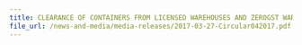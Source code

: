 ```yaml
---
title: CLEARANCE OF CONTAINERS FROM LICENSED WAREHOUSES AND ZEROGST WAREHOUSES FOR EXPORT VIA SEA
file_url: /news-and-media/media-releases/2017-03-27-Circular042017.pdf
---
```

